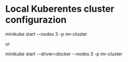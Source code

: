 # Local Kuberentes cluster configurazion


 minikube start --nodes 3 -p mr-cluster
 
 or 
 
 minikube start --driver=docker --nodes 3 -p mr-cluster
